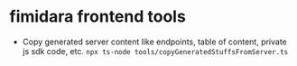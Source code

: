 # fimidara frontend tools

- Copy generated server content like endpoints, table of content, private js sdk code, etc. `npx ts-node tools/copyGeneratedStuffsFromServer.ts`
